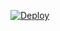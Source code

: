 
[![Deploy](https://www.herokucdn.com/deploy/button.svg)](https://heroku.com/deploy?template=https://github.com/LEGEND-OS/STRING)
